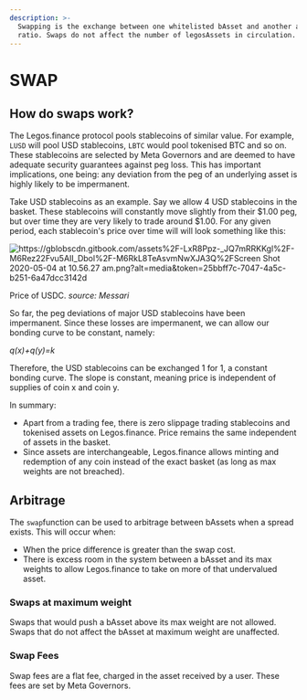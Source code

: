 ```yaml
---
description: >-
  Swapping is the exchange between one whitelisted bAsset and another at a 1:1
  ratio. Swaps do not affect the number of legosAssets in circulation.
---
```


# SWAP

## **How do swaps work?**

The Legos.finance protocol pools stablecoins of similar value. For example, `LUSD` will pool USD stablecoins, `LBTC` would pool tokenised BTC and so on. These stablecoins are selected by Meta Governors and are deemed to have adequate security guarantees against peg loss. This has important implications, one being: any deviation from the peg of an underlying asset is highly likely to be impermanent.

Take USD stablecoins as an example. Say we allow 4 USD stablecoins in the basket. These stablecoins will constantly move slightly from their $1.00 peg, but over time they are very likely to trade around $1.00. For any given period, each stablecoin's price over time will will look something like this:

![https://gblobscdn.gitbook.com/assets%2F-LxR8Ppz-_JQ7mRRKKgl%2F-M6Rez22Fvu5AII_Dbol%2F-M6RkL8TeAsvmNwXJA3Q%2FScreen Shot 2020-05-04 at 10.56.27 am.png?alt=media&token=25bbff7c-7047-4a5c-b251-6a47dcc3142d]()

Price of USDC. _source: Messari_

So far, the peg deviations of major USD stablecoins have been impermanent. Since these losses are impermanent, we can allow our bonding curve to be constant, namely:

_q\(x\)+q\(y\)=k_

Therefore, the USD stablecoins can be exchanged 1 for 1, a constant bonding curve. The slope is constant, meaning price is independent of supplies of coin x and coin y.

In summary:

- Apart from a trading fee, there is zero slippage trading stablecoins and tokenised assets on Legos.finance. Price remains the same independent of assets in the basket.
- Since assets are interchangeable, Legos.finance allows minting and redemption of any coin instead of the exact basket \(as long as max weights are not breached\).

## **Arbitrage**

The `swap`function can be used to arbitrage between bAssets when a spread exists. This will occur when:

- When the price difference is greater than the swap cost.
- There is excess room in the system between a bAsset and its max weights to allow Legos.finance to take on more of that undervalued asset.

### **Swaps at maximum weight**

Swaps that would push a bAsset above its max weight are not allowed. Swaps that do not affect the bAsset at maximum weight are unaffected.

### **Swap Fees**

Swap fees are a flat fee, charged in the asset received by a user. These fees are set by Meta Governors.
